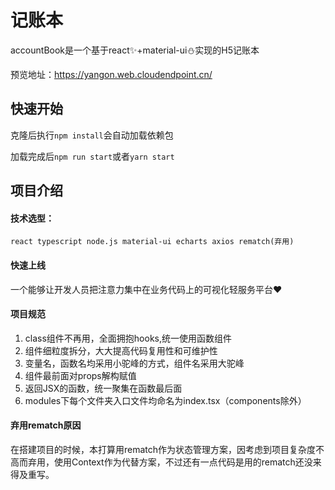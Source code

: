 # 记账本

accountBook是一个基于react✨+material-ui⛄实现的H5记账本

预览地址：https://yangon.web.cloudendpoint.cn/

## 快速开始

克隆后执行`npm install`会自动加载依赖包

加载完成后`npm run start`或者`yarn start`

## 项目介绍

#### 技术选型：

`react typescript node.js material-ui echarts axios rematch(弃用)`

#### 快速上线

[轻服务]: https://qingfuwu.cn/

一个能够让开发人员把注意力集中在业务代码上的可视化轻服务平台❤️  

#### 项目规范

1. class组件不再用，全面拥抱hooks,统一使用函数组件
2. 组件细粒度拆分，大大提高代码复用性和可维护性
3. 变量名，函数名均采用小驼峰的方式，组件名采用大驼峰
4. 组件最前面对props解构赋值
5. 返回JSX的函数，统一聚集在函数最后面
6. modules下每个文件夹入口文件均命名为index.tsx（components除外）

#### 弃用rematch原因

在搭建项目的时候，本打算用rematch作为状态管理方案，因考虑到项目复杂度不高而弃用，使用Context作为代替方案，不过还有一点代码是用的rematch还没来得及重写。



